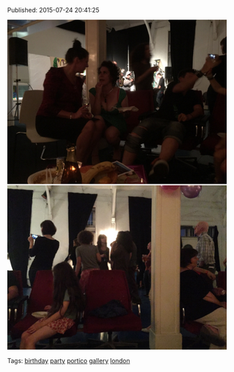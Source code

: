 


Published: 2015-07-24 20:41:25

![](124945088672-0.jpg)
![](124945088672-1.jpg)

Tags: [birthday](tag-birthday.md) [party](tag-party.md) [portico](tag-portico.md) [gallery](tag-gallery.md) [london](tag-london.md)
